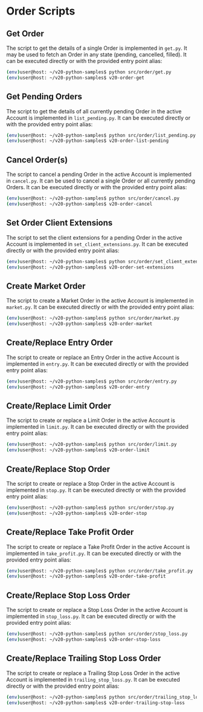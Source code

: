 # Order Scripts

## Get Order

The script to get the details of a single Order is implemented in `get.py`. It
may be used to fetch an Order in any state (pending, cancelled, filled). It can
be executed directly or with the provided entry point alias:

```bash
(env)user@host: ~/v20-python-samples$ python src/order/get.py
(env)user@host: ~/v20-python-samples$ v20-order-get
```
## Get Pending Orders

The script to get the details of all currently pending Order in the active
Account is implemented in `list_pending.py`.  It can be executed directly or
with the provided entry point alias:

```bash
(env)user@host: ~/v20-python-samples$ python src/order/list_pending.py
(env)user@host: ~/v20-python-samples$ v20-order-list-pending
```

## Cancel Order(s)

The script to cancel a pending Order in the active Account is implemented in
`cancel.py`. It can be used to cancel a single Order or all currently pending
Orders. It can be executed directly or with the provided entry point alias:

```bash
(env)user@host: ~/v20-python-samples$ python src/order/cancel.py
(env)user@host: ~/v20-python-samples$ v20-order-cancel
```

## Set Order Client Extensions

The script to set the client extensions for a pending Order in the active
Account is implemented in `set_client_extensions.py`. It can be executed
directly or with the provided entry point alias:

```bash
(env)user@host: ~/v20-python-samples$ python src/order/set_client_extensions.py
(env)user@host: ~/v20-python-samples$ v20-order-set-extensions
```

## Create Market Order

The script to create a Market Order in the active Account is implemented in
`market.py`. It can be executed directly or with the provided entry point
alias:

```bash
(env)user@host: ~/v20-python-samples$ python src/order/market.py
(env)user@host: ~/v20-python-samples$ v20-order-market
```

## Create/Replace Entry Order

The script to create or replace an Entry Order in the active Account is
implemented in `entry.py`. It can be executed directly or with the provided
entry point alias:

```bash
(env)user@host: ~/v20-python-samples$ python src/order/entry.py
(env)user@host: ~/v20-python-samples$ v20-order-entry
```

## Create/Replace Limit Order

The script to create or replace a Limit Order in the active Account is
implemented in `limit.py`. It can be executed directly or with the provided
entry point alias:

```bash
(env)user@host: ~/v20-python-samples$ python src/order/limit.py
(env)user@host: ~/v20-python-samples$ v20-order-limit
```

## Create/Replace Stop Order

The script to create or replace a Stop Order in the active Account is
implemented in `stop.py`. It can be executed directly or with the provided
entry point alias:

```bash
(env)user@host: ~/v20-python-samples$ python src/order/stop.py
(env)user@host: ~/v20-python-samples$ v20-order-stop
```

## Create/Replace Take Profit Order

The script to create or replace a Take Profit Order in the active Account is
implemented in `take_profit.py`. It can be executed directly or with the
provided entry point alias:

```bash
(env)user@host: ~/v20-python-samples$ python src/order/take_profit.py
(env)user@host: ~/v20-python-samples$ v20-order-take-profit
```

## Create/Replace Stop Loss Order

The script to create or replace a Stop Loss Order in the active Account is
implemented in `stop_loss.py`. It can be executed directly or with the provided
entry point alias:

```bash
(env)user@host: ~/v20-python-samples$ python src/order/stop_loss.py
(env)user@host: ~/v20-python-samples$ v20-order-stop-loss
```

## Create/Replace Trailing Stop Loss Order

The script to create or replace a Trailing Stop Loss Order in the active
Account is implemented in `trailing_stop_loss.py`. It can be executed directly
or with the provided entry point alias:

```bash
(env)user@host: ~/v20-python-samples$ python src/order/trailing_stop_loss.py
(env)user@host: ~/v20-python-samples$ v20-order-trailing-stop-loss
```
